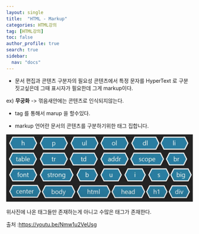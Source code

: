 ```yaml
---
layout: single
title:  "HTML - Markup"
categories: HTML강의
tag: [HTML강의]
toc: false
author_profile: true
search: true
sidebar:
  nav: "docs"
---
```


- 문서 편집과 콘텐츠 구분자의 필요성
 콘텐츠에서 특정 문자를 HyperText 로 구분짓고싶은데 그때 표시자가 필요한데 그게 markup이다. 

ex)   <b>무궁화</b>
 -> 꺾음새안에는 콘텐츠로 인식되지않는다. 

- tag 를 통해서 marup 을 할수있다.

- markup 언어란 문서의 콘텐츠를 구분하기위한 태그 집합니다.

![태그](/assets/images/태그.JPG)

위사진에 나온 태그들만 존재하는게 아니고 수많은 태그가 존재한다.



출처 :https://youtu.be/Nmw1u2VeUsg